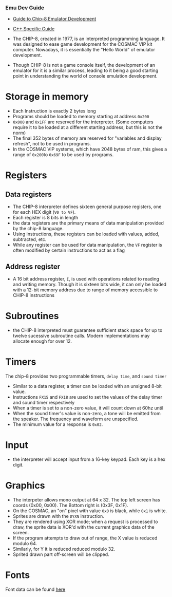 ### Emu Dev Guide
- [ Guide to Chip-8 Emulator Development](https://tobiasvl.github.io/blog/write-a-chip-8-emulator/)
- [C++ Specific Guide](https://austinmorlan.com/posts/chip8_emulator/)
 
 
- The CHIP-8, created in 1977, is an interpreted programming language. It was designed to ease game development for the COSMAC VIP kit computer. Nowadays, it is essentially the "Hello World" of emulator development. 
- Though CHIP-8 is not a game console itself, the development of an emulator for it is a similar process, leading to it being a good starting point in understanding the world of console emulation development. 

# Storage in memory
- Each Instruction is exactly 2 bytes long
- Programs should be loaded to memory starting at address `0x200`
- `0x000` and `0x1FF` are reserved for the interpreter. (Some computers require it to be loaded at a different starting address, but this is not the norm)
- The final 352 bytes of memory are reserved for "variables and display refresh", not to be used in programs.
- In the COSMAC VIP systems, which have 2048 bytes of ram, this gives a range of `0x200`to `0x69F` to be used by programs. 
# Registers
## Data registers
- The CHIP-8 interpreter defines sixteen general purpose registers, one for each HEX digit (`V0 to VF`). 
- Each register is 8 bits in length
- the data registers are the primary means of data  manipulation provided by the chip-8 language. 
- Using instructions, these registers can be loaded with values, added, subtracted, etc. 
- While any register can be used for data manipulation, the `VF` register is often modified by certain instructions to act as a flag
## Address register
- A 16 bit address register, `I`, is used with operations related to reading and writing memory. Though it is sixteen bits wide, it can only be loaded with a 12-bit memory address due to range of memory accessible to CHIP-8 instructions

# Subroutines
- the CHIP-8 interpreted must guarantee sufficient stack space for up to twelve sucessive subroutine calls. Modern implementations may allocate enough for over 12.
# Timers
The chip-8 provides two programmable timers, `delay time`, and `sound timer`
- Similar to a data register, a timer can be loaded with an unsigned 8-bit value.
- Instructions `FX15` and `FX18` are used to set the values of the delay timer and sound timer respectively
- When a timer is set to a non-zero value, it will count down at 60hz until 
- When the sound timer's value is non-zero, a tone will be emitted from the speaker. The frequency and waveform are unspecified. 
- The minimum value for a response is `0x02`. 
# Input
 - the interpreter will accept input from a 16-key keypad. Each key is a hex digit.
# Graphics
- The interpeter allows mono output at 64 x 32. The top left screen has coords (0x00, 0x00). The Bottom right is (0x3F, 0x1F).
- On the COSMAC, an "on" pixel with value `0x0` is black, while `0x1` is white. 
- Sprites are drawn with the `DYXN` instruction.
- They are rendered using XOR mode; when a request is processed to draw, the sprite data is XOR'd with the current graphics data of the screen.
- If the program attempts to draw out of range, the X value is reduced modulo 64. 
- Similarly, for Y it is reduced reduced modulo 32. 
- Sprited drawn part off-screen will be clipped.

# Fonts

Font data can be found [here](https://github.com/mattmikolay/chip-8/wiki/CHIP%E2%80%908-Technical-Reference#fonts)